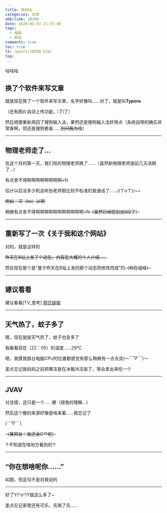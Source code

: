 ```yaml
---
title: 咕咕咕
categories: 日常
abbrlink: 20200
date: 2020-05-03 21:37:48
tags:
  - 电脑
  - 网站
comments: true
toc: true
lk: /posts/20200.html
top:
---
```


咕咕咕

<!-- more -->

## 换了个软件来写文章

就是现在换了一个软件来写文章，名字好像叫......对了，就是叫**Typora**

（还有图片自动上传功能，i了i了）

然后顺便重新用回了搜狗输入法，果然还是搜狗输入法好用点（系统自带的确实非常香啊，但还是搜狗更香......~~别问我为啥~~）

---

## 物理老师走了...

在这个月的第一天，我们班的物理老师换了......（虽然新物理老师提前几天进群了...）

有点舍不得啊啊啊啊啊啊啊啊×N

估计以后没多少机会听到老师那比较不标准的普通话了....../(ㄒoㄒ)/~~

~~例如：可（ko）以啊~~

稍微有点舍不得啊啊啊啊啊啊啊啊啊啊啊×N~~（虽然已经提前加QQ了）~~

---

## 重新写了一次《关于我和这个网站》

对的，就是这样的

~~昨天在B站上发了个动态，内容是大概的个人介绍......~~

然后现在那个是“基于昨天在B站上发的那个动态而修改而成”的~~（你在说啥）~~

---

## 建议看看

建议看看[TV_思考] [网页链接](https://www.bilibili.com/read/cv5849240)

---

## 天气热了，蚊子多了

嗯，现在就是天气热了，蚊子也变多了

我看看现在（22：05）的温度......29℃

嗯，我摸我那台电脑CPU的位置都感觉有那么稍微有一点点烫(～￣▽￣)～ 

差点忘记我妈妈之前把果冻放在冰箱冷冻层了，等会拿出来吃一个

---

## JVAV

对没错，这只是一个......梗（按我的理解...）

然后这个梗的来源好像是啥来着......我忘记了

(￣▽￣)

~~（某网友：我还会C艹呢）~~

↑不知道在啥地方看到的↑

---

## “你在想啥呢你......”

如题，但这句不是对我说的

---

好了Y(^o^)Y就这么多了~

差点忘记家里还有可乐，先喝了先......